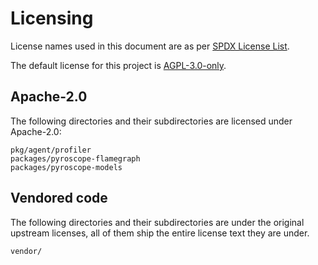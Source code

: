 # Licensing

License names used in this document are as per [SPDX License List](https://spdx.org/licenses/).

The default license for this project is [AGPL-3.0-only](LICENSE).

## Apache-2.0

The following directories and their subdirectories are licensed under Apache-2.0:
```
pkg/agent/profiler
packages/pyroscope-flamegraph
packages/pyroscope-models
```

## Vendored code

The following directories and their subdirectories are under the original upstream licenses, all of them ship the entire license text they are under.

```
vendor/
```
